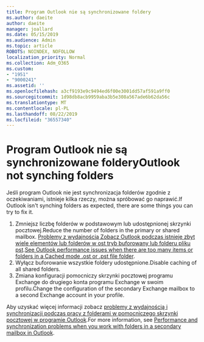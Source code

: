 ```yaml
---
title: Program Outlook nie są synchronizowane foldery
ms.author: daeite
author: daeite
manager: joallard
ms.date: 05/15/2019
ms.audience: Admin
ms.topic: article
ROBOTS: NOINDEX, NOFOLLOW
localization_priority: Normal
ms.collection: Adm_O365
ms.custom:
- "1951"
- "9000241"
ms.assetid: ''
ms.openlocfilehash: a3cf9193e9c9494ed6f00e3001dd57af591a9ff0
ms.sourcegitcommit: 1d98db8acb9959aba3b5e308a567ade6b62da56c
ms.translationtype: MT
ms.contentlocale: pl-PL
ms.lasthandoff: 08/22/2019
ms.locfileid: "36557340"
---
```

# <a name="outlook-not-synching-folders"></a><span data-ttu-id="8d0fe-102">Program Outlook nie są synchronizowane foldery</span><span class="sxs-lookup"><span data-stu-id="8d0fe-102">Outlook not synching folders</span></span>

<span data-ttu-id="8d0fe-103">Jeśli program Outlook nie jest synchronizacja folderów zgodnie z oczekiwaniami, istnieje kilka rzeczy, można spróbować go naprawić.</span><span class="sxs-lookup"><span data-stu-id="8d0fe-103">If Outlook isn't synching folders as expected, there are some things you can try to fix it.</span></span>

1. <span data-ttu-id="8d0fe-104">Zmniejsz liczbę folderów w podstawowym lub udostępnionej skrzynki pocztowej.</span><span class="sxs-lookup"><span data-stu-id="8d0fe-104">Reduce the number of folders in the primary or shared mailbox.</span></span> <span data-ttu-id="8d0fe-105">[Problemy z wydajnością Zobacz Outlook podczas istnieje zbyt wiele elementów lub folderów w ost tryb buforowany lub folderu pliku pst](https://support.microsoft.com/help/2768656).</span><span class="sxs-lookup"><span data-stu-id="8d0fe-105">[See Outlook performance issues when there are too many items or folders in a Cached mode .ost or .pst file folder](https://support.microsoft.com/help/2768656).</span></span>
2. <span data-ttu-id="8d0fe-106">Wyłącz buforowanie wszystkie foldery udostępnione.</span><span class="sxs-lookup"><span data-stu-id="8d0fe-106">Disable caching of all shared folders.</span></span>
3. <span data-ttu-id="8d0fe-107">Zmiana konfiguracji pomocniczy skrzynki pocztowej programu Exchange do drugiego konta programu Exchange w swoim profilu.</span><span class="sxs-lookup"><span data-stu-id="8d0fe-107">Change the configuration of the secondary Exchange mailbox to a second Exchange account in your profile.</span></span>

<span data-ttu-id="8d0fe-108">Aby uzyskać więcej informacji zobacz [problemy z wydajnością i synchronizacji podczas pracy z folderami w pomocniczego skrzynki pocztowej w programie Outlook](https://support.microsoft.com/help/3115602).</span><span class="sxs-lookup"><span data-stu-id="8d0fe-108">For more information, see [Performance and synchronization problems when you work with folders in a secondary mailbox in Outlook](https://support.microsoft.com/help/3115602).</span></span>